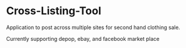 # Cross-Listing-Tool
Application to post across multiple sites for second hand clothing sale. 

Currently supporting depop, ebay, and facebook market place
